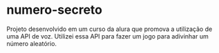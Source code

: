 # numero-secreto
Projeto desenvolvido em um curso da alura que promova a utilização de uma API de voz. Utilizei essa API para fazer um jogo para adivinhar um número aleatório.
